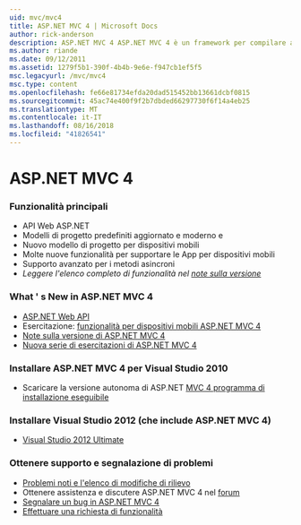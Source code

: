 ```yaml
---
uid: mvc/mvc4
title: ASP.NET MVC 4 | Microsoft Docs
author: rick-anderson
description: ASP.NET MVC 4 ASP.NET MVC 4 è un framework per compilare applicazioni scalabili, basati su standard web usando i modelli di progettazione consolidati e la potenza di AS....
ms.author: riande
ms.date: 09/12/2011
ms.assetid: 1279f5b1-390f-4b4b-9e6e-f947cb1ef5f5
msc.legacyurl: /mvc/mvc4
msc.type: content
ms.openlocfilehash: fe66e81734efda20dad515452bb13661dcbf0815
ms.sourcegitcommit: 45ac74e400f9f2b7dbded66297730f6f14a4eb25
ms.translationtype: MT
ms.contentlocale: it-IT
ms.lasthandoff: 08/16/2018
ms.locfileid: "41826541"
---
```

<a name="aspnet-mvc-4"></a>ASP.NET MVC 4
====================
### <a name="top-features"></a>Funzionalità principali

- API Web ASP.NET
- Modelli di progetto predefiniti aggiornato e moderno e
- Nuovo modello di progetto per dispositivi mobili
- Molte nuove funzionalità per supportare le App per dispositivi mobili
- Supporto avanzato per i metodi asincroni
- *Leggere l'elenco completo di funzionalità nel [note sulla versione](../whitepapers/mvc4-release-notes.md)*


### <a name="whats-new-in-aspnet-mvc-4"></a>What ' s New in ASP.NET MVC 4

- [ASP.NET Web API](../web-api/index.md)
- Esercitazione: [funzionalità per dispositivi mobili ASP.NET MVC 4](overview/older-versions/aspnet-mvc-4-mobile-features.md)
- [Note sulla versione di ASP.NET MVC 4](../whitepapers/mvc4-release-notes.md)
- [Nuova serie di esercitazioni di ASP.NET MVC 4](overview/older-versions/getting-started-with-aspnet-mvc4/intro-to-aspnet-mvc-4.md)


### <a name="install-aspnet-mvc-4-for-visual-studio-2010"></a>Installare ASP.NET MVC 4 per Visual Studio 2010

- Scaricare la versione autonoma di ASP.NET [MVC 4 programma di installazione eseguibile](https://www.microsoft.com/download/details.aspx?id=30683)


### <a name="install-visual-studio-2012-includes-aspnet-mvc-4"></a>Installare Visual Studio 2012 (che include ASP.NET MVC 4)

- [Visual Studio 2012 Ultimate](https://go.microsoft.com/fwlink/?linkid=247148)


### <a name="getting-help-and-reporting-issues"></a>Ottenere supporto e segnalazione di problemi

- [Problemi noti e l'elenco di modifiche di rilievo](../whitepapers/mvc4-release-notes.md#_Toc303253815)
- Ottenere assistenza e discutere ASP.NET MVC 4 nel [forum](https://forums.asp.net/1146.aspx)
- [Segnalare un bug in ASP.NET MVC 4](https://github.com/aspnet/AspNetWebStack/issues)
- [Effettuare una richiesta di funzionalità](http://aspnet.uservoice.com/forums/41201-asp-net-mvc)

